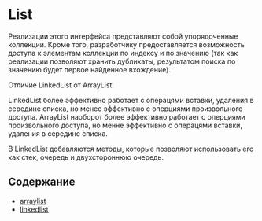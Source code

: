 # List


Реализации этого интерфейса представляют собой упорядоченные коллекции. Кроме того, 
разработчику предоставляется возможность доступа к элементам коллекции по индексу и 
по значению (так как реализации позволяют хранить дубликаты, результатом поиска по 
значению будет первое найденное вхождение).

Отличие LinkedList от ArrayList:

LinkedList более эффективно работает с операцями вставки, удаления в середине списка, но менее 
эффективно с оперциями произвольного доступа. ArrayList наоборот более эффективно работает с 
оперциями произвольного доступа, но менне эффективно с операцями вставки, удаления в середине списка.

В LinkedList добавляются методы, которые позволяют использовать его как стек, очередь и двухстороннюю очередь.

## Содержание
 - [arraylist](https://github.com/alexmnv03/java-core/tree/develop/collection-framework/src/main/java/collectionsframework/collections/list/arraylist)
 - [linkedlist](https://github.com/alexmnv03/java-core/tree/develop/collection-framework/src/main/java/collectionsframework/collections/list/linkedlist)
